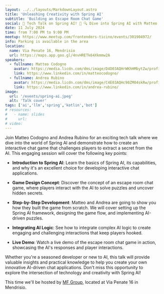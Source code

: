 ```yaml
---
layout: ../../layouts/MarkdownLayout.astro
title: 'Unleashing Creativity with Spring AI'
subtitle: 'Building an Escape Room Chat Game'
social: 🌟 Tech Talk on Spring AI! 🌟 🔍 Dive into Spring AI with Matteo Codogno and Andrea Rubino! Learn to create an interactive chat game, uncover secrets, and integrate AI logic. Whether you’re a seasoned developer or new to AI, don’t miss this exciting session! 🚀
date: 11 July 2024
time: from 7:00 PM to 9:00 PM
meetup: https://www.meetup.com/frontenders-ticino/events/301904972/
info: Parking is available in the area
location:
  name: Via Penate 16, Mendrisio
  url: https://maps.app.goo.gl/4nvHRETk64Xkmmw2A
speakers:
  - fullname: Matteo Codogno
    avatar: https://media.licdn.com/dms/image/D4D03AQHrWKhHMbytZw/profile-displayphoto-shrink_200_200/0/1675934270853?e=1724889600&v=beta&t=fN66UXGgzjKCC-XX87gRAYW-cQ1vQVEhAKYxpDSKp7s
    link: https://www.linkedin.com/in/matteocodogno/
  - fullname: Andrea Rubino 
    avatar: https://media.licdn.com/dms/image/C4E03AQHc90ZM04skRw/profile-displayphoto-shrink_200_200/0/1517490772588?e=1724889600&v=beta&t=1-JQuyK06SAjpFtCto3l8ZF_NwWzy3t-qrxscZzrNP4
    link: https://www.linkedin.com/in/andrea-rubino/
image:
  url: '/events/spring-ai.jpeg'
  alt: 'Talk cover'
tags: ['ai','llm','spring','kotlin','bot']
# resources:
#   - name: slides
#     url: 
# video:
---
```


Join Matteo Codogno and Andrea Rubino for an exciting tech talk where we dive into the world of Spring AI and demonstrate how to create an interactive chat game that challenges players to extract a secret from the AI. This engaging session will cover the following key points:

- **Introduction to Spring AI**: Learn the basics of Spring AI, its capabilities, and why it's an excellent choice for developing interactive chat applications.

- **Game Design Concept**: Discover the concept of an escape room chat game, where players interact with the AI to solve puzzles and uncover hidden secrets.

- **Step-by-Step Development**: Matteo and Andrea are going to show you how they built the game from scratch. We will cover setting up the Spring AI framework, designing the game flow, and implementing AI-driven puzzles.

- **Integrating AI Logic**: See how to integrate complex AI logic to create engaging and challenging interactions that keep players hooked.

- **Live Demo**: Watch a live demo of the escape room chat game in action, showcasing the AI's responses and player interactions.

Whether you're a seasoned developer or new to AI, this talk will provide valuable insights and practical knowledge to help you create your own innovative AI-driven chat applications. Don't miss this opportunity to explore the intersection of technology and creativity with Spring AI!

This time we'll be hosted by [MF Group](https://www.mfgroup.ch/en/home), located at Via Penate 16 in Mendrisio.
